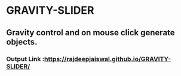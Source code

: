 # GRAVITY-SLIDER

## Gravity control and on mouse click generate objects.

### Output Link :https://rajdeepjaiswal.github.io/GRAVITY-SLIDER/
